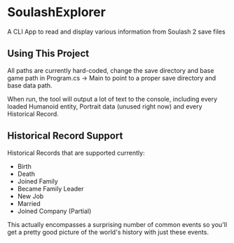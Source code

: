 # SoulashExplorer

A CLI App to read and display various information from Soulash 2 save files

## Using This Project

All paths are currently hard-coded, change the save directory and base game path in Program.cs → Main to point to a proper save directory and base data path.

When run, the tool will output a lot of text to the console, including every loaded Humanoid entity, Portrait data (unused right now) and every Historical Record.

## Historical Record Support

Historical Records that are supported currently:

- Birth
- Death
- Joined Family
- Became Family Leader
- New Job
- Married
- Joined Company (Partial)

This actually encompasses a surprising number of common events so you'll get a pretty good picture of the world's history with just these events.
